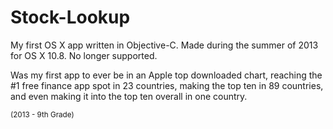 Stock-Lookup
============

My first OS X app written in Objective-C. Made during the summer of 2013 for OS X 10.8. No longer supported. 

Was my first app to ever be in an Apple top downloaded chart, reaching the #1 free finance app spot in 23 countries, making the top ten in 89 countries, and even making it into the top ten overall in one country.

<sup>(2013 - 9th Grade)<sup>
